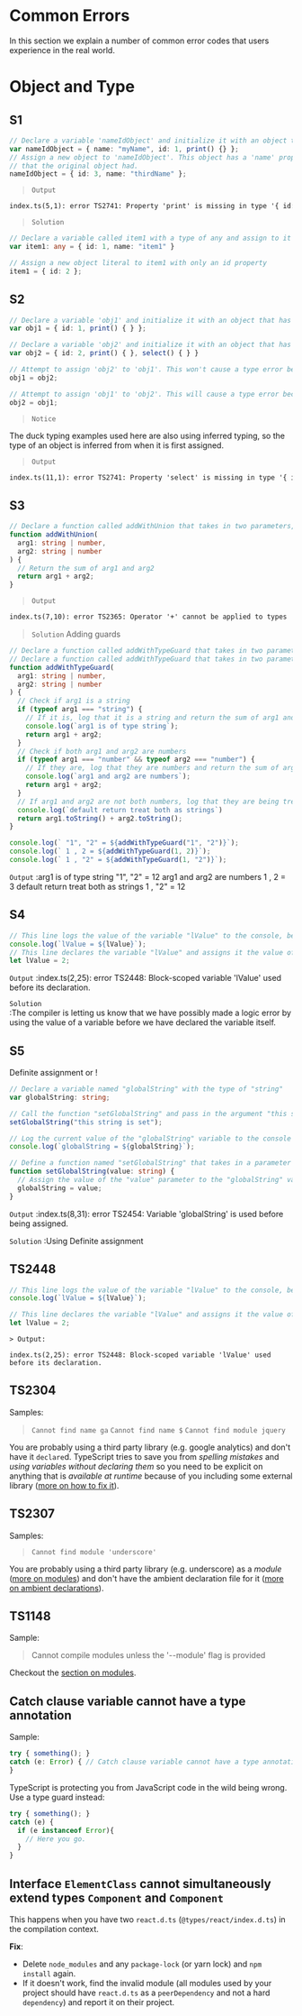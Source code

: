 # Common Errors
In this section we explain a number of common error codes that users experience in the real world.


# Object and Type

## S1

```TypeScript
// Declare a variable 'nameIdObject' and initialize it with an object that has a 'name' property, an 'id' property, and a 'print' method
var nameIdObject = { name: "myName", id: 1, print() {} };
// Assign a new object to 'nameIdObject'. This object has a 'name' property and an 'id' property, but it does not have the 'print' method
// that the original object had.
nameIdObject = { id: 3, name: "thirdName" };
```

> `Output`

```md
index.ts(5,1): error TS2741: Property 'print' is missing in type '{ id: number; name: string; }' but required in type '{ name: string; id: number; print(): void; }'.
```
> `Solution`

```TypeScript
// Declare a variable called item1 with a type of any and assign to it an object literal that has properties id and name
var item1: any = { id: 1, name: "item1" }

// Assign a new object literal to item1 with only an id property
item1 = { id: 2 };
```

## S2

```TypeScript
// Declare a variable 'obj1' and initialize it with an object that has an 'id' property and a 'print' method
var obj1 = { id: 1, print() { } };

// Declare a variable 'obj2' and initialize it with an object that has an 'id' property, a 'print' method, and a 'select' method
var obj2 = { id: 2, print() { }, select() { } }

// Attempt to assign 'obj2' to 'obj1'. This won't cause a type error because 'obj2' has all of the methods that are present in the type of 'obj1'
obj1 = obj2;

// Attempt to assign 'obj1' to 'obj2'. This will cause a type error because 'obj1' is missing the 'select' method that is present in the type of 'obj2'
obj2 = obj1;
```

> `Notice`

The duck typing examples used here are also using inferred typing, so the type of an object is inferred from when it is first assigned.

> `Output`

```md
index.ts(11,1): error TS2741: Property 'select' is missing in type '{ id: number; print(): void; }' but required in type '{ id: number; print(): void; select(): void; }'.
```

## S3

```TypeScript
// Declare a function called addWithUnion that takes in two parameters, arg1 and arg2, with types of string or number
function addWithUnion(
  arg1: string | number,
  arg2: string | number
) {
  // Return the sum of arg1 and arg2
  return arg1 + arg2;
}
```

> `Output`

```md
index.ts(7,10): error TS2365: Operator '+' cannot be applied to types 'string | number' and 'string | number'.
```

> `Solution`
Adding guards

```TypeScript
// Declare a function called addWithTypeGuard that takes in two parameters, arg1 and arg2, with types of string or number
// Declare a function called addWithTypeGuard that takes in two parameters, arg1 and arg2, with types of string or number
function addWithTypeGuard(
  arg1: string | number,
  arg2: string | number
) {
  // Check if arg1 is a string
  if (typeof arg1 === "string") {
    // If it is, log that it is a string and return the sum of arg1 and arg2 as a string
    console.log(`arg1 is of type string`);
    return arg1 + arg2;
  }
  // Check if both arg1 and arg2 are numbers
  if (typeof arg1 === "number" && typeof arg2 === "number") {
    // If they are, log that they are numbers and return the sum of arg1 and arg2 as a number
    console.log(`arg1 and arg2 are numbers`);
    return arg1 + arg2;
  }
  // If arg1 and arg2 are not both numbers, log that they are being treated as strings and return their concatenation as a string
  console.log(`default return treat both as strings`)
  return arg1.toString() + arg2.toString();
}

console.log(` "1", "2" = ${addWithTypeGuard("1", "2")}`);
console.log(` 1 , 2 = ${addWithTypeGuard(1, 2)}`);
console.log(` 1 , "2" = ${addWithTypeGuard(1, "2")}`);
```

`Output`
    :arg1 is of type string
 "1", "2" = 12
arg1 and arg2 are numbers
 1 , 2 = 3
default return treat both as strings
 1 , "2" = 12

## S4

```TypeScript
// This line logs the value of the variable "lValue" to the console, before it has been defined
console.log(`lValue = ${lValue}`);
// This line declares the variable "lValue" and assigns it the value of 2
let lValue = 2;
```

`Output`
    :index.ts(2,25): error TS2448: Block-scoped variable 'lValue' used before its declaration.

`Solution`    
    :The compiler is letting us know that we have possibly made a logic error by using the value of a variable before we have declared the variable itself.

## S5

Definite assignment or !

```TypeScript
// Declare a variable named "globalString" with the type of "string"
var globalString: string;

// Call the function "setGlobalString" and pass in the argument "this string is set"
setGlobalString("this string is set");

// Log the current value of the "globalString" variable to the console
console.log(`globalString = ${globalString}`);

// Define a function named "setGlobalString" that takes in a parameter named "value" with the type "string"
function setGlobalString(value: string) {
  // Assign the value of the "value" parameter to the "globalString" variable
  globalString = value;
}
```

`Output`
    :index.ts(8,31): error TS2454: Variable 'globalString' is used before being assigned.

`Solution`
    :Using Definite assignment
    

## TS2448

```typescript
// This line logs the value of the variable "lValue" to the console, before it has been defined
console.log(`lValue = ${lValue}`);

// This line declares the variable "lValue" and assigns it the value of 2
let lValue = 2;
```

`> Output:`

`index.ts(2,25): error TS2448: Block-scoped variable 'lValue' used before its declaration.`


## TS2304
Samples:
> `Cannot find name ga`
> `Cannot find name $`
> `Cannot find module jquery`

You are probably using a third party library (e.g. google analytics) and don't have it `declare`d. TypeScript tries to save you from *spelling mistakes* and *using variables without declaring them* so you need to be explicit on anything that is *available at runtime* because of you including some external library ([more on how to fix it][ambient]).

## TS2307
Samples:
> `Cannot find module 'underscore'`

You are probably using a third party library (e.g. underscore) as a *module* ([more on modules][modules]) and don't have the ambient declaration file for it ([more on ambient declarations][ambient]).

## TS1148
Sample:
> Cannot compile modules unless the '--module' flag is provided

Checkout the [section on modules][modules].

## Catch clause variable cannot have a type annotation
Sample:
```js
try { something(); }
catch (e: Error) { // Catch clause variable cannot have a type annotation
}
```
TypeScript is protecting you from JavaScript code in the wild being wrong. Use a type guard instead:
```js
try { something(); }
catch (e) {
  if (e instanceof Error){
    // Here you go.
  }
}
```

## Interface `ElementClass` cannot simultaneously extend types `Component` and `Component`
This happens when you have two `react.d.ts` (`@types/react/index.d.ts`) in the compilation context.

**Fix**:
* Delete `node_modules` and any `package-lock` (or yarn lock) and `npm install` again.
* If it doesn't work, find the invalid module (all modules used by your project should have `react.d.ts` as a `peerDependency` and not a hard `dependency`) and report it on their project.


[ambient]: ../types/ambient/d.ts.md
[modules]: ../project/modules.md
